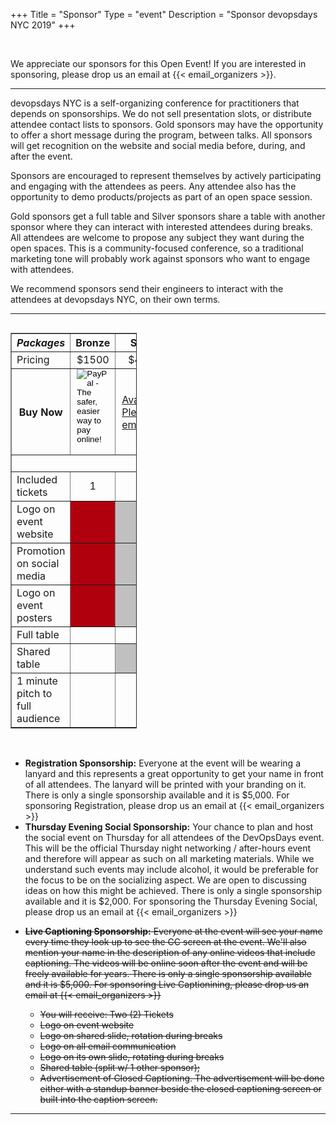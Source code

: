 +++
Title = "Sponsor"
Type = "event"
Description = "Sponsor devopsdays NYC 2019"
+++

<br/>

We appreciate our sponsors for this Open Event! If you are interested in sponsoring, please drop us an email at {{< email_organizers >}}.

<hr/>

<p>devopsdays NYC is a self-organizing conference for practitioners that depends on sponsorships. We do not sell presentation slots, or distribute attendee contact lists to sponsors. Gold sponsors may have the opportunity to offer a short message during the program, between talks. All sponsors will get recognition on the website and social media before, during, and after the event.</p>

<p>Sponsors are encouraged to represent themselves by actively participating and engaging with the attendees as peers. Any attendee also has the opportunity to demo products/projects as part of an open space session.</p>

<p>Gold sponsors get a full table and Silver sponsors share a table with another sponsor where they can interact with interested attendees during breaks. All attendees are welcome to propose any subject they want during the open spaces. This is a community-focused conference, so a traditional marketing tone will probably work against sponsors who want to engage with attendees.</p>

<p>We recommend sponsors send their engineers to interact with the attendees at devopsdays NYC, on their own terms.</p>

<hr/>

<div style="width:100%;overflow:hidden">
  <div style="width:40%;float:left" align="center">
    <table border=1 cellspacing=1>
      <tr>
        <th><i>Packages</i></th>
        <th><center><b>Bronze</b></center></th>
        <th><center><b>Silver</b></center></th>
        <th><center><b>Gold</b></center></th>
      </tr>
      <tr>
        <td>Pricing</td>
        <td align="center">$1500</td>
        <td align="center">$4000</td>
        <td align="center">$7500</td>
      </tr>
      <tr>
        <th>Buy Now</th>
        <td style="padding: 0px 10px 0px 10px;">
          <form action="https://www.paypal.com/cgi-bin/webscr" method="post" target="_top">
          <input type="hidden" name="cmd" value="_s-xclick">
          <input type="hidden" name="hosted_button_id" value="VK9RKMQLA9JNY">
          <input type="image" src="https://www.paypalobjects.com/en_US/i/btn/btn_paynow_LG.gif" border="0" name="submit" alt="PayPal - The safer, easier way to pay online!">
          <img alt="" border="0" src="https://www.paypalobjects.com/en_US/i/scr/pixel.gif" width="1" height="1">
          </form>
        </td>
        <td style="padding: 0px 10px 0px 10px;">
          <a class="btn btn-success btn-sm" href="mailto:organizers-new-york-city-2019@devopsdays.org?subject=Silver%20Sponsorship%20Enquiry">Available. Please email us.</a>
        </td>
        <td width="125px" align="center" style="padding: 0px 10px 0px 10px">
          <span class="btn btn-danger btn-sm">Sold out.</span>
        </td>
      </tr>  
      <tr>
        <td colspan="4">&nbsp;</td>
      </tr>
      <tr>
        <td>Included tickets</td>
        <td align="center">1</td>
        <td align="center">2</td>
        <td align="center">4</td>
      </tr>
      <tr>
        <td>Logo on event website</td>
        <td bgcolor="bronze">&nbsp;</td>
        <td bgcolor="silver">&nbsp;</td>
        <td bgcolor="gold">&nbsp;</td>
      </tr>
      <tr>
        <td>Promotion on social media</td>
        <td bgcolor="bronze">&nbsp;</td>
        <td bgcolor="silver">&nbsp;</td>
        <td bgcolor="gold">&nbsp;</td>
      </tr>
      <tr>
        <td>Logo on event posters</td>
        <td bgcolor="bronze">&nbsp;</td>
        <td bgcolor="silver">&nbsp;</td>
        <td bgcolor="gold">&nbsp;</td>
      </tr>
      <tr>
        <td>Full table</td>
        <td>&nbsp;</td>
        <td>&nbsp;</td>
        <td bgcolor="gold">&nbsp;</td>
      </tr>
      <tr>
        <td>Shared table</td>
        <td>&nbsp;</td>
        <td bgcolor="silver">&nbsp;</td>
        <td>&nbsp;</td>
      </tr>
      <tr>
        <td>1 minute pitch to full audience</td>
        <td>&nbsp;</td>
        <td>&nbsp;</td>
        <td bgcolor="gold">&nbsp;</td>
      </tr>
    </table>
  </div>
</div>
<br/>
<ul>
<li><b>Registration Sponsorship:</b>  Everyone at the event will be wearing a lanyard and this represents a great opportunity to get your name in front of all attendees. The lanyard will be printed with your branding on it. There is only a single sponsorship available and it is $5,000. For sponsoring Registration, please drop us an email at {{< email_organizers >}}</li>

<li><b>Thursday Evening Social Sponsorship:</b>  Your chance to plan and host the social event on Thursday for all attendees of the DevOpsDays event. This will be the official Thursday night networking / after-hours event and therefore will appear as such on all marketing materials. While we understand such events may include alcohol, it would be preferable for the focus to be on the socializing aspect. We are open to discussing ideas on how this might be achieved. There is only a single sponsorship available and it is $2,000. For sponsoring the Thursday Evening Social, please drop us an email at {{< email_organizers >}}</li>

<strike><li><b>Live Captioning Sponsorship:</b> Everyone at the event will see your name every time they look up to see the CC screen at the event. We'll also mention your name in the description of any online videos that include captioning. The videos will be online soon after the event and will be freely available for years. There is only a single sponsorship available and it is \$5,000. For sponsoring Live Captionining, please drop us an email at {{< email_organizers >}}

<ul>
<li>You will receive: Two (2) Tickets</li>
<li>Logo on event website</li>
<li>Logo on shared slide, rotation during breaks</li>
<li>Logo on all email communication</li>
<li>Logo on its own slide, rotating during breaks</li>
<li>Shared table (split w/ 1 other sponsor);</li>
<li>Advertisement of Closed Captioning. The advertisement will be done either with a standup banner beside the closed captioning screen or built into the caption screen.</li>
</ul>
</li></strike>
</ul>
<hr/>
